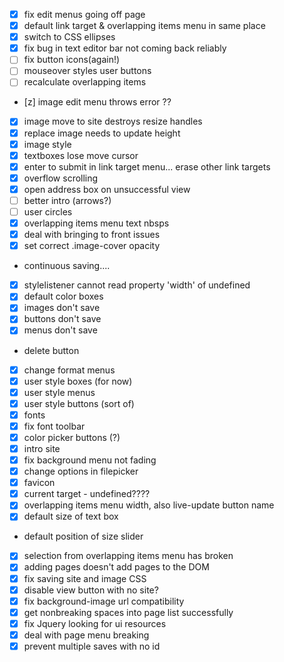 - [x] fix edit menus going off page
- [x] default link target & overlapping items menu in same place
- [x] switch to CSS ellipses
- [x] fix bug in text editor bar not coming back reliably
- [ ] fix button icons(again!)
- [ ] mouseover styles user buttons
- [ ] recalculate overlapping items
- [z] image edit menu throws error ??
- [x] image move to site destroys resize handles
- [x] replace image needs to update height
- [x] image style
- [x] textboxes lose move cursor
- [x] enter to submit in link target menu... erase other link targets
- [x] overflow scrolling
- [x] open address box on unsuccessful view
- [ ] better intro (arrows?)
- [ ] user circles
- [x] overlapping items menu text nbsps
- [x] deal with bringing to front issues
- [x] set correct .image-cover opacity
- continuous saving....
- [x] stylelistener cannot read property 'width' of undefined
- [x] default color boxes
- [x] images don't save
- [x] buttons don't save
- [x] menus don't save
-  delete button
- [x] change format menus
- [x] user style boxes (for now)
- [x] user style menus
- [x] user style buttons (sort of)
- [x] fonts
- [x] fix font toolbar
- [x] color picker buttons (?)
- [x] intro site
- [x] fix background menu not fading
- [x] change options in filepicker
- [x] favicon
- [x] current target - undefined????
- [x] overlapping items menu width, also live-update button name
- [x] default size of text box
- default position of size slider
- [x] selection from overlapping items menu has broken
- [x] adding pages doesn't add pages to the DOM
- [x] fix saving site and image CSS
- [x] disable view button with no site?
- [x] fix background-image url compatibility
- [x] get nonbreaking spaces into page list successfully
- [x] fix Jquery looking for ui resources
- [x] deal with page menu breaking
- [x] prevent multiple saves with no id
